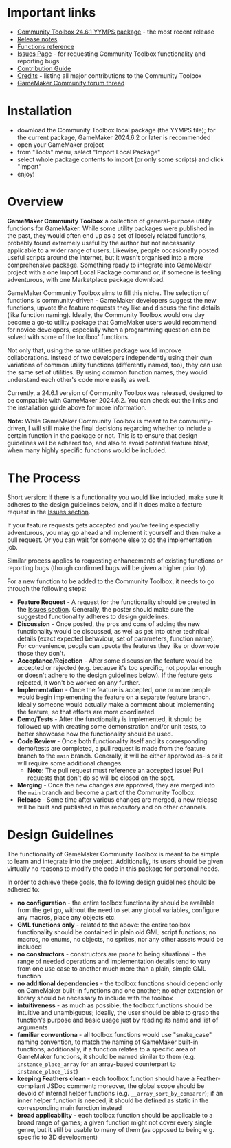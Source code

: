 # Important links

- [Community Toolbox 24.6.1 YYMPS package](https://github.com/Alphish/gm-community-toolbox/releases/download/v24.6.1/CommunityToolbox.24.6.1.yymps) - the most recent release
- [Release notes](/Docs/RELEASENOTES.md)
- [Functions reference](/Docs/Reference/Reference.md)
- [Issues Page](https://github.com/Alphish/gm-community-toolbox/issues) - for requesting Community Toolbox functionality and reporting bugs
- [Contribution Guide](/CONTRIBUTING.md)
- [Credits](/CREDITS.md) - listing all major contributions to the Community Toolbox
- [GameMaker Community forum thread](https://forum.gamemaker.io/index.php?threads/gamemaker-community-toolbox-project.103966/)

# Installation

- download the Community Toolbox local package (the YYMPS file); for the current package, GameMaker 2024.6.2 or later is recommended
- open your GameMaker project
- from "Tools" menu, select "Import Local Package"
- select whole package contents to import (or only some scripts) and click "Import"
- enjoy!

# Overview
**GameMaker Community Toolbox** a collection of general-purpose utility functions for GameMaker. While some utility packages were published in the past, they would often end up as a set of loosely related functions, probably found extremely useful by the author but not necessarily applicable to a wider range of users. Likewise, people occasionally posted useful scripts around the Internet, but it wasn't organised into a more comprehensive package. Something ready to integrate into GameMaker project with a one Import Local Package command or, if someone is feeling adventurous, with one Marketplace package download.

GameMaker Community Toolbox aims to fill this niche. The selection of functions is community-driven - GameMaker developers suggest the new functions, upvote the feature requests they like and discuss the fine details (like function naming). Ideally, the Community Toolbox would one day become a go-to utility package that GameMaker users would recommend for novice developers, especially when a programming question can be solved with some of the toolbox' functions.

Not only that, using the same utilities package would improve collaborations. Instead of two developers independently using their own variations of common utility functions (differently named, too), they can use the same set of utilities. By using common function names, they would understand each other's code more easily as well.

Currently, a 24.6.1 version of Community Toolbox was released, designed to be compatible with GameMaker 2024.6.2. You can check out the links and the installation guide above for more information. 

**Note:** While GameMaker Community Toolbox is meant to be community-driven, I will still make the final decisions regarding whether to include a certain function in the package or not. This is to ensure that design guidelines will be adhered too, and also to avoid potential feature bloat, when many highly specific functions would be included.

# The Process

Short version: If there is a functionality you would like included, make sure it adheres to the design guidelines below, and if it does make a feature request in the [Issues section](https://github.com/Alphish/gm-community-toolbox/issues).

If your feature requests gets accepted and you're feeling especially adventurous, you may go ahead and implement it yourself and then make a pull request. Or you can wait for someone else to do the implementation job.

Similar process applies to requesting enhancements of existing functions or reporting bugs (though confirmed bugs will be given a higher priority).

For a new function to be added to the Community Toolbox, it needs to go through the following steps:
- **Feature Request** - A request for the functionality should be created in the [Issues section](https://github.com/Alphish/gm-community-toolbox/issues). Generally, the poster should make sure the suggested functionality adheres to design guidelines.
- **Discussion** - Once posted, the pros and cons of adding the new functionality would be discussed, as well as get into other technical details (exact expected behaviour, set of parameters, function name). For convenience, people can upvote the features they like or downvote those they don't.
- **Acceptance/Rejection** - After some discussion the feature would be accepted or rejected (e.g. because it's too specific, not popular enough or doesn't adhere to the design guidelines below). If the feature gets rejected, it won't be worked on any further.
- **Implementation** - Once the feature is accepted, one or more people would begin implementing the feature on a separate feature branch. Ideally someone would actually make a comment about implementing the feature, so that efforts are more coordinated.
- **Demo/Tests** - After the functionality is implemented, it should be followed up with creating some demonstration and/or unit tests, to better showcase how the functionality should be used.
- **Code Review** - Once both functionality itself and its corresponding demo/tests are completed, a pull request is made from the feature branch to the `main` branch. Generally, it will be either approved as-is or it will require some additional changes.
  - **Note:** The pull request must reference an accepted issue! Pull requests that don't do so will be closed on the spot.
- **Merging** - Once the new changes are approved, they are merged into the `main` branch and become a part of the Community Toolbox.
- **Release** - Some time after various changes are merged, a new release will be built and published in this repository and on other channels.

# Design Guidelines
The functionality of GameMaker Community Toolbox is meant to be simple to learn and integrate into the project. Additionally, its users should be given virtually no reasons to modify the code in this package for personal needs.

In order to achieve these goals, the following design guidelines should be adhered to:
- **no configuration** - the entire toolbox functionality should be available from the get go, without the need to set any global variables, configure any macros, place any objects etc.
- **GML functions only** - related to the above: the entire toolbox functionality should be contained in plain old GML script functions; no macros, no enums, no objects, no sprites, nor any other assets would be included
- **no constructors** - constructors are prone to being situational - the range of needed operations and implementation details tend to vary from one use case to another much more than a plain, simple GML function
- **no additional dependencies** - the toolbox functions should depend only on GameMaker built-in functions and one another; no other extension or library should be necessary to include with the toolbox
- **intuitiveness** - as much as possible, the toolbox functions should be intuitive and unambiguous; ideally, the user should be able to grasp the function's purpose and basic usage just by reading its name and list of arguments
- **familiar conventiona** - all toolbox functions would use "snake_case" naming convention, to match the naming of GameMaker built-in functions; additionally, if a function relates to a specific area of GameMaker functions, it should be named similar to them (e.g. `instance_place_array` for an array-based counterpart to `instance_place_list`)
- **keeping Feathers clean** - each toolbox function should have a Feather-compliant JSDoc comment; moreover, the global scope should be devoid of internal helper functions (e.g. `__array_sort_by_comparer`); if an inner helper function is needed, it should be defined as static in the corresponding main function instead
- **broad applicability** - each toolbox function should be applicable to a broad range of games; a given function might not cover every single genre, but it still be usable to many of them (as opposed to being e.g. specific to 3D development)
